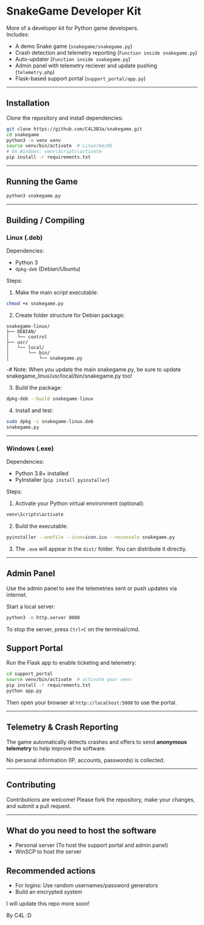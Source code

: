# SnakeGame Developer Kit

More of a developer kit for Python game developers.  
Includes:

- A demo Snake game (`snakegame/snakegame.py`)
- Crash detection and telemetry reporting (`Function inside snakegame.py`)
- Auto-updater (`Function inside snakegame.py`)
- Admin panel with telemetry reciever and update pushing (`telemetry.php`)
- Flask-based support portal (`support_portal/app.py`)

---

## Installation

Clone the repository and install dependencies:

```bash
git clone https://github.com/C4L3B3a/snakegame.git
cd snakegame
python3 -m venv venv
source venv/bin/activate  # Linux/macOS
# On Windows: venv\Scripts\activate
pip install -r requirements.txt
````

---

## Running the Game

```bash
python3 snakegame.py
```

---

## Building / Compiling

### Linux (.deb)

Dependencies:

* Python 3
* `dpkg-deb` (Debian/Ubuntu)

Steps:

1. Make the main script executable:

```bash
chmod +x snakegame.py
```

2. Create folder structure for Debian package:

```
snakegame-linux/
├── DEBIAN/
│   └── control
├── usr/
│   └── local/
│       └── bin/
│           └── snakegame.py
```
-# Note: When you update the main snakegame.py, be sure to update snakegame_linux/usr/local/bin/snakegame.py too!

3. Build the package:

```bash
dpkg-deb --build snakegame-linux
```

4. Install and test:

```bash
sudo dpkg -i snakegame-linux.deb
snakegame.py
```

---

### Windows (.exe)

Dependencies:

* Python 3.8+ installed
* PyInstaller (`pip install pyinstaller`)

Steps:

1. Activate your Python virtual environment (optional):

```powershell
venv\Scripts\activate
```

2. Build the executable:

```bash
pyinstaller --onefile --icon=icon.ico --noconsole snakegame.py
```

3. The `.exe` will appear in the `dist/` folder. You can distribute it directly.

---

## Admin Panel

Use the admin panel to see the telemetries sent or push updates via internet.

Start a local server:

```bash
python3 -m http.server 8000
```

To stop the server, press `Ctrl+C` on the terminal/cmd.

## Support Portal

Run the Flask app to enable ticketing and telemetry:

```bash
cd support_portal
source venv/bin/activate  # activate your venv
pip install -r requirements.txt
python app.py
```

Then open your browser at `http://localhost:5000` to use the portal.

---

## Telemetry & Crash Reporting

The game automatically detects crashes and offers to send **anonymous telemetry** to help improve the software.

No personal information (IP, accounts, passwords) is collected.

---

## Contributing

Contributions are welcome! Please fork the repository, make your changes, and submit a pull request.

---

## What do you need to host the software

- Personal server (To host the support portal and admin panel)
- WinSCP to host the server

## Recommended actions
- For logins: Use random usernames/password generators
- Build an encrypted system

I will update this repo more soon!

By C4L
:D

